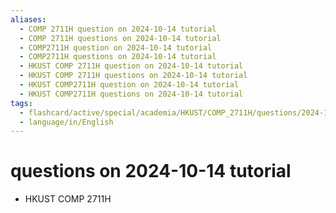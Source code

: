 ```yaml
---
aliases:
  - COMP 2711H question on 2024-10-14 tutorial
  - COMP 2711H questions on 2024-10-14 tutorial
  - COMP2711H question on 2024-10-14 tutorial
  - COMP2711H questions on 2024-10-14 tutorial
  - HKUST COMP 2711H question on 2024-10-14 tutorial
  - HKUST COMP 2711H questions on 2024-10-14 tutorial
  - HKUST COMP2711H question on 2024-10-14 tutorial
  - HKUST COMP2711H questions on 2024-10-14 tutorial
tags:
  - flashcard/active/special/academia/HKUST/COMP_2711H/questions/2024-10-14/tutorial
  - language/in/English
---
```


# questions on 2024-10-14 tutorial

- HKUST COMP 2711H
